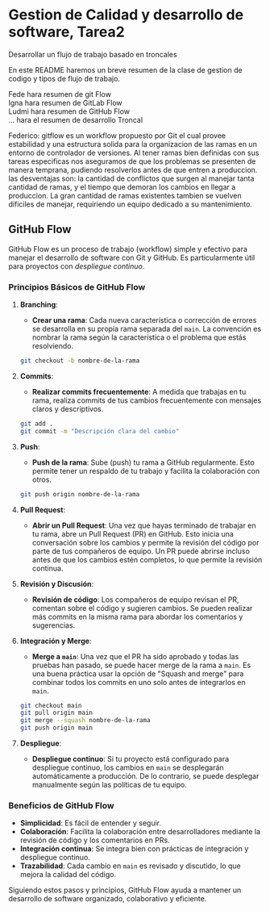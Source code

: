 # Gestion de Calidad y desarrollo de software, Tarea2
Desarrollar un flujo de trabajo basado en troncales

En este README haremos un breve resumen de la clase de gestion de codigo y tipos de flujo de trabajo.

Fede hara resumen de git Flow  
Igna hara resumen de GitLab Flow  
Ludmi hara resumen de GitHub Flow   
... hara el resumen de  desarrollo Troncal  


Federico: gitflow es un workflow propuesto por Git el cual provee estabilidad y una estructura solida para la organizacion de las
ramas en un entorno de controlador de versiones. Al tener ramas bien definidas con sus tareas especificas nos aseguramos de que
los problemas se presenten de manera temprana, pudiendo resolverlos antes de que entren a produccion. 
las desventajas son: la cantidad de conflictos que surgen al manejar tanta cantidad de ramas, y el tiempo que demoran los cambios
en llegar a produccion. La gran cantidad de ramas existentes tambien se vuelven dificiles de manejar, requiriendo un equipo 
dedicado a su mantenimiento.

## GitHub Flow

GitHub Flow es un proceso de trabajo (workflow) simple y efectivo para manejar el desarrollo de software con Git y GitHub. Es particularmente útil para proyectos con *despliegue continuo*. 

### Principios Básicos de GitHub Flow

1. **Branching**:
    - **Crear una rama**: Cada nueva característica o corrección de errores se desarrolla en su propia rama separada del `main`. La convención es nombrar la rama según la característica o el problema que estás resolviendo.
    ```sh
    git checkout -b nombre-de-la-rama
    ```

2. **Commits**:
    - **Realizar commits frecuentemente**: A medida que trabajas en tu rama, realiza commits de tus cambios frecuentemente con mensajes claros y descriptivos.

    ```sh
    git add .
    git commit -m "Descripción clara del cambio"
    ```

3. **Push**:
    - **Push de la rama**: Sube (push) tu rama a GitHub regularmente. Esto permite tener un respaldo de tu trabajo y facilita la colaboración con otros.

    ```sh
    git push origin nombre-de-la-rama
    ```
4. **Pull Request**:
    - **Abrir un Pull Request**: Una vez que hayas terminado de trabajar en tu rama, abre un Pull Request (PR) en GitHub. Esto inicia una conversación sobre los cambios y permite la revisión del código por parte de tus compañeros de equipo. Un PR puede abrirse incluso antes de que los cambios estén completos, lo que permite la revisión continua.

5. **Revisión y Discusión**:
    - **Revisión de código**: Los compañeros de equipo revisan el PR, comentan sobre el código y sugieren cambios. Se pueden realizar más commits en la misma rama para abordar los comentarios y sugerencias.

6. **Integración y Merge**:
    - **Merge a `main`**: Una vez que el PR ha sido aprobado y todas las pruebas han pasado, se puede hacer merge de la rama a `main`. Es una buena práctica usar la opción de "Squash and merge" para combinar todos los commits en uno solo antes de integrarlos en `main`.

    ```sh
    git checkout main
    git pull origin main
    git merge --squash nombre-de-la-rama
    git push origin main
    ```

7. **Despliegue**:
    - **Despliegue continuo**: Si tu proyecto está configurado para despliegue continuo, los cambios en `main` se desplegarán automáticamente a producción. De lo contrario, se puede desplegar manualmente según las políticas de tu equipo.

### Beneficios de GitHub Flow

- **Simplicidad**: Es fácil de entender y seguir.
- **Colaboración**: Facilita la colaboración entre desarrolladores mediante la revisión de código y los comentarios en PRs.
- **Integración continua**: Se integra bien con prácticas de integración y despliegue continuo.
- **Trazabilidad**: Cada cambio en `main` es revisado y discutido, lo que mejora la calidad del código.

Siguiendo estos pasos y principios, GitHub Flow ayuda a mantener un desarrollo de software organizado, colaborativo y eficiente.
